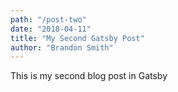 ```yaml
---
path: "/post-two"
date: "2018-04-11"
title: "My Second Gatsby Post"
author: "Brandon Smith"
---
```


This is my second blog post in Gatsby